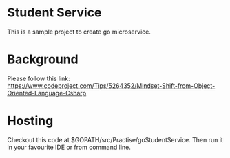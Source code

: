 # Student Service
This is a sample project to create go microservice.

# Background
Please follow this link: 
https://www.codeproject.com/Tips/5264352/Mindset-Shift-from-Object-Oriented-Language-Csharp

# Hosting
Checkout this code at $GOPATH/src/Practise/goStudentService. Then run it in your favourite IDE or from command line.
